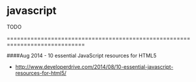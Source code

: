 javascript
==========

TODO

=============================================================================

####Aug 2014 - 10 essential JavaScript resources for HTML5

- http://www.developerdrive.com/2014/08/10-essential-javascript-resources-for-html5/
